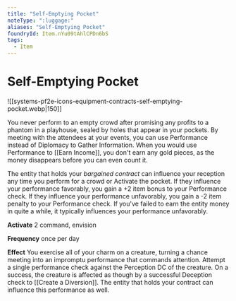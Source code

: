 ```yaml
---
title: "Self-Emptying Pocket"
noteType: ":luggage:"
aliases: "Self-Emptying Pocket"
foundryId: Item.nYu09tAhlCPDn6bS
tags:
  - Item
---
```


# Self-Emptying Pocket
![[systems-pf2e-icons-equipment-contracts-self-emptying-pocket.webp|150]]

You never perform to an empty crowd after promising any profits to a phantom in a playhouse, sealed by holes that appear in your pockets. By meeting with the attendees at your events, you can use Performance instead of Diplomacy to Gather Information. When you would use Performance to [[Earn Income]], you don't earn any gold pieces, as the money disappears before you can even count it.

The entity that holds your _bargained contract_ can influence your reception any time you perform for a crowd or Activate the pocket. If they influence your performance favorably, you gain a +2 item bonus to your Performance check. If they influence your performance unfavorably, you gain a -2 item penalty to your Performance check. If you've failed to earn the entity money in quite a while, it typically influences your performance unfavorably.

**Activate** 2 command, envision

**Frequency** once per day

**Effect** You exercise all of your charm on a creature, turning a chance meeting into an impromptu performance that commands attention. Attempt a single performance check against the Perception DC of the creature. On a success, the creature is affected as though by a successful Deception check to [[Create a Diversion]]. The entity that holds your contract can influence this performance as well.
